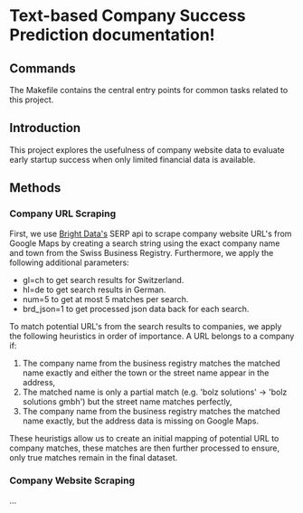 # Text-based Company Success Prediction documentation!

## Commands

The Makefile contains the central entry points for common tasks related to this project.

## Introduction

This project explores the usefulness of company website data to evaluate early startup success when only limited financial data is available.

## Methods

### Company URL Scraping

First, we use [Bright Data's](https://brightdata.com/) SERP api to scrape company website URL's from Google Maps by creating a search string using the exact company name and town from the Swiss Business Registry. Furthermore, we apply the following additional parameters:

- gl=ch to get search results for Switzerland.
- hl=de to get search results in German.
- num=5 to get at most 5 matches per search.
- brd_json=1 to get processed json data back for each search.

To match potential URL's from the search results to companies, we apply the following heuristics in order of importance. A URL belongs to a company if:

1. The company name from the business registry matches the matched name exactly and either the town or the street name appear in the address,
2. The matched name is only a partial match (e.g. 'bolz solutions' -> 'bolz solutions gmbh') but the street name matches perfectly,
3. The company name from the business registry matches the matched name exactly, but the address data is missing on Google Maps.

These heuristigs allow us to create an initial mapping of potential URL to company matches, these matches are then further processed to ensure, only true matches remain in the final dataset.

### Company Website Scraping

...
